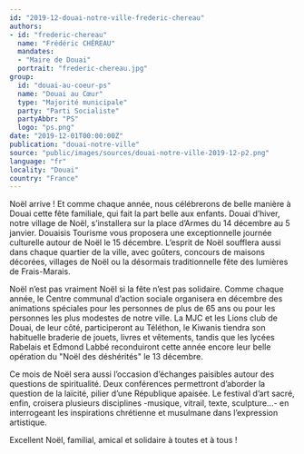 ```yaml
---
id: "2019-12-douai-notre-ville-frederic-chereau"
authors:
- id: "frederic-chereau"
  name: "Frédéric CHÉREAU"
  mandates: 
  - "Maire de Douai"
  portrait: "frederic-chereau.jpg"
group:
  id: "douai-au-coeur-ps"
  name: "Douai au Cœur"
  type: "Majorité municipale"
  party: "Parti Socialiste"
  partyAbbr: "PS"
  logo: "ps.png"
date: "2019-12-01T00:00:00Z"
publication: "douai-notre-ville"
source: "public/images/sources/douai-notre-ville-2019-12-p2.png"
language: "fr"
locality: "Douai"
country: "France"
---
```


Noël arrive ! Et comme chaque année, nous célébrerons de belle manière à Douai cette fête familiale, qui fait la part belle aux enfants. Douai d’hiver, notre village de Noël, s’installera sur la place d’Armes du 14 décembre au 5 janvier. Douaisis Tourisme vous proposera une exceptionnelle journée culturelle autour de Noël le 15 décembre. L’esprit de Noël soufflera aussi dans chaque quartier de la ville, avec goûters, concours de maisons décorées, villages de Noël ou la désormais traditionnelle fête des lumières de Frais-Marais.

Noël n’est pas vraiment Noël si la fête n’est pas solidaire. Comme chaque année, le Centre communal d’action sociale organisera en décembre des animations spéciales pour les personnes de plus de 65 ans ou pour les personnes les plus modestes de notre ville. La MJC et les Lions club de Douai, de leur côté, participeront au Téléthon, le Kiwanis tiendra son habituelle braderie de jouets, livres et vêtements, tandis que les lycées Rabelais et Edmond Labbé reconduiront cette année encore leur belle opération du "Noël des déshérités" le 13 décembre.

Ce mois de Noël sera aussi l’occasion d’échanges paisibles autour des questions de spiritualité. Deux conférences permettront d’aborder la question de la laïcité, pilier d’une République apaisée. Le festival d’art sacré, enfin, croisera plusieurs disciplines -musique, vitrail, texte, sculpture…- en interrogeant les inspirations chrétienne et musulmane dans l’expression artistique.

Excellent Noël, familial, amical et solidaire à toutes et à tous !

